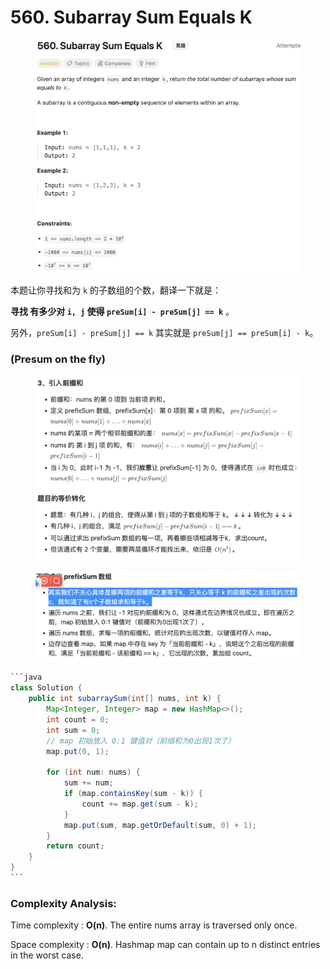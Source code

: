 # 560. Subarray Sum Equals K

<figure><img src="../../../../.gitbook/assets/image (20) (1).png" alt=""><figcaption></figcaption></figure>

本题让你寻找和为 `k` 的子数组的个数，翻译一下就是：

**寻找 有多少对 `i, j` 使得 `preSum[i] - preSum[j] == k`** 。

另外，`preSum[i] - preSum[j] == k` 其实就是 `preSum[j] == preSum[i] - k`。

### (Presum on the fly)

<figure><img src="../../../../.gitbook/assets/image (21) (1).png" alt=""><figcaption></figcaption></figure>

<figure><img src="../../../../.gitbook/assets/image (22) (1).png" alt=""><figcaption></figcaption></figure>

````java
```java
class Solution {
    public int subarraySum(int[] nums, int k) {
        Map<Integer, Integer> map = new HashMap<>();
        int count = 0;
        int sum = 0;
        // map 初始放入 0:1 键值对（前缀和为0出现1次了）
        map.put(0, 1);

        for (int num: nums) {
            sum += num;
            if (map.containsKey(sum - k)) {
                count += map.get(sum - k);
            }
            map.put(sum, map.getOrDefault(sum, 0) + 1);
        }
        return count;
    }
}
```
````

### Complexity Analysis:

Time complexity : **O(n)**. The entire nums array is traversed only once.

Space complexity : **O(n)**. Hashmap map can contain up to n distinct entries in the worst case.
